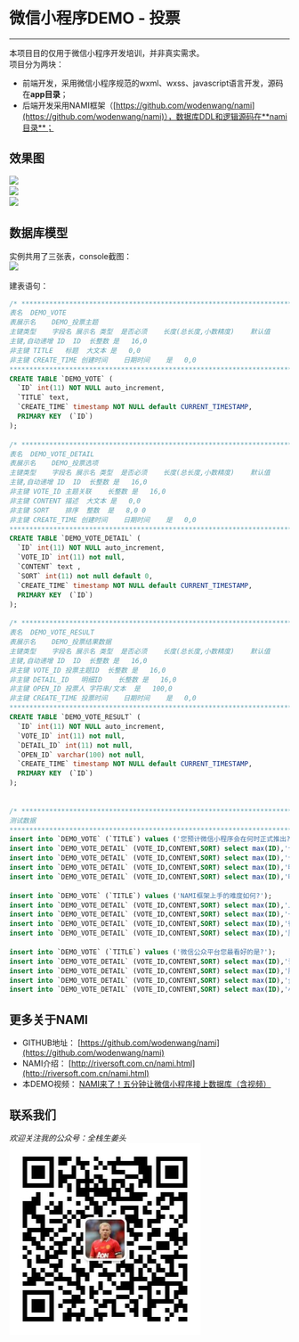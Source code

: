 # 微信小程序DEMO - 投票

---

本项目目的仅用于微信小程序开发培训，并非真实需求。<br/>
项目分为两块：<br/>
 - 前端开发，采用微信小程序规范的wxml、wxss、javascript语言开发，源码在**app目录**；
 - 后端开发采用NAMI框架（[https://github.com/wodenwang/nami](https://github.com/wodenwang/nami)），数据库DDL和逻辑源码在**nami目录**；

## 效果图
![](http://i.imgur.com/blLC2Ln.png)
<br/>
![](http://i.imgur.com/KCwnYkA.png)
<br/>
![](http://i.imgur.com/ZgPqjnZ.png)

## 数据库模型
实例共用了三张表，console截图：<br/>
![](http://i.imgur.com/doTCpJy.png)

建表语句：<br/>
```sql
/* *****************************************************************************
表名	DEMO_VOTE
表展示名	DEMO_投票主题
主键类型	字段名	展示名	类型	是否必须	长度(总长度,小数精度)	默认值
主键,自动递增	ID	ID	长整数	是	16,0	
非主键	TITLE	标题	大文本	是	0,0	
非主键	CREATE_TIME	创建时间	日期时间	是	0,0	
****************************************************************************** */
CREATE TABLE `DEMO_VOTE` (
  `ID` int(11) NOT NULL auto_increment,
  `TITLE` text,
  `CREATE_TIME` timestamp NOT NULL default CURRENT_TIMESTAMP,
  PRIMARY KEY  (`ID`)
);

/* *****************************************************************************
表名	DEMO_VOTE_DETAIL
表展示名	DEMO_投票选项
主键类型	字段名	展示名	类型	是否必须	长度(总长度,小数精度)	默认值
主键,自动递增	ID	ID	长整数	是	16,0	
非主键	VOTE_ID	主题关联	长整数	是	16,0	
非主键	CONTENT	描述	大文本	是	0,0	
非主键	SORT	排序	整数	是	8,0	0
非主键	CREATE_TIME	创建时间	日期时间	是	0,0	
****************************************************************************** */
CREATE TABLE `DEMO_VOTE_DETAIL` (
  `ID` int(11) NOT NULL auto_increment,
  `VOTE_ID` int(11) not null,
  `CONTENT` text ,
  `SORT` int(11) not null default 0,
  `CREATE_TIME` timestamp NOT NULL default CURRENT_TIMESTAMP,
  PRIMARY KEY  (`ID`)
);

/* *****************************************************************************
表名	DEMO_VOTE_RESULT
表展示名	DEMO_投票结果数据
主键类型	字段名	展示名	类型	是否必须	长度(总长度,小数精度)	默认值
主键,自动递增	ID	ID	长整数	是	16,0	
非主键	VOTE_ID	投票主题ID	长整数	是	16,0	
非主键	DETAIL_ID	明细ID	长整数	是	16,0	
非主键	OPEN_ID	投票人	字符串/文本	是	100,0	
非主键	CREATE_TIME	投票时间	日期时间	是	0,0	
****************************************************************************** */
CREATE TABLE `DEMO_VOTE_RESULT` (
  `ID` int(11) NOT NULL auto_increment,
  `VOTE_ID` int(11) not null,
  `DETAIL_ID` int(11) not null,
  `OPEN_ID` varchar(100) not null,
  `CREATE_TIME` timestamp NOT NULL default CURRENT_TIMESTAMP,
  PRIMARY KEY  (`ID`)
);


/* *****************************************************************************
测试数据
****************************************************************************** */
insert into `DEMO_VOTE` (`TITLE`) values ('您预计微信小程序会在何时正式推出?');
insert into `DEMO_VOTE_DETAIL` (VOTE_ID,CONTENT,SORT) select max(ID),'十一月',0 from `DEMO_VOTE`;
insert into `DEMO_VOTE_DETAIL` (VOTE_ID,CONTENT,SORT) select max(ID),'十二月',1 from `DEMO_VOTE`;
insert into `DEMO_VOTE_DETAIL` (VOTE_ID,CONTENT,SORT) select max(ID),'明年一月',2 from `DEMO_VOTE`;
insert into `DEMO_VOTE_DETAIL` (VOTE_ID,CONTENT,SORT) select max(ID),'明年二月之后',3 from `DEMO_VOTE`;

insert into `DEMO_VOTE` (`TITLE`) values ('NAMI框架上手的难度如何?');
insert into `DEMO_VOTE_DETAIL` (VOTE_ID,CONTENT,SORT) select max(ID),'上手很简单',0 from `DEMO_VOTE`;
insert into `DEMO_VOTE_DETAIL` (VOTE_ID,CONTENT,SORT) select max(ID),'一般不算难',1 from `DEMO_VOTE`;
insert into `DEMO_VOTE_DETAIL` (VOTE_ID,CONTENT,SORT) select max(ID),'很难',2 from `DEMO_VOTE`;
insert into `DEMO_VOTE_DETAIL` (VOTE_ID,CONTENT,SORT) select max(ID),'压根不看',3 from `DEMO_VOTE`;

insert into `DEMO_VOTE` (`TITLE`) values ('微信公众平台您最看好的是?');
insert into `DEMO_VOTE_DETAIL` (VOTE_ID,CONTENT,SORT) select max(ID),'订阅号',0 from `DEMO_VOTE`;
insert into `DEMO_VOTE_DETAIL` (VOTE_ID,CONTENT,SORT) select max(ID),'服务号',1 from `DEMO_VOTE`;
insert into `DEMO_VOTE_DETAIL` (VOTE_ID,CONTENT,SORT) select max(ID),'企业号',2 from `DEMO_VOTE`;
insert into `DEMO_VOTE_DETAIL` (VOTE_ID,CONTENT,SORT) select max(ID),'小程序',3 from `DEMO_VOTE`;
```

## 更多关于NAMI
- GITHUB地址： [https://github.com/wodenwang/nami](https://github.com/wodenwang/nami)
- NAMI介绍： [http://riversoft.com.cn/nami.html](http://riversoft.com.cn/nami.html)
- 本DEMO视频： [NAMI来了！五分钟让微信小程序接上数据库（含视频）](http://mp.weixin.qq.com/s?__biz=MzI2MDE0MjA5MQ==&mid=2247483854&idx=1&sn=5c80bf25dbbbc7637c758929bf5d237d&chksm=ea6f64aadd18edbc6bf84be857711886f072d01c5bd07804befeb77e82e7283569187c1fb178#rd)

## 联系我们
*欢迎关注我的公众号：全栈生姜头* <br/>
![](https://github.com/wodenwang/weixin-xiaochengxu-kuaidi/raw/master/screen/shengjiangtou_small.jpg)
